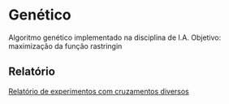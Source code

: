 # Genético
Algoritmo genético implementado na disciplina de I.A.
Objetivo: maximização da função rastringin

## Relatório

[Relatório de experimentos com cruzamentos diversos](https://github.com/camilalopes/genetico/blob/master/relat%C3%B3rio/experimento-AG.pdf)